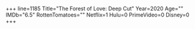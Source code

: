 +++
line=1185
Title="The Forest of Love: Deep Cut"
Year=2020
Age=""
IMDb="6.5"
RottenTomatoes=""
Netflix=1
Hulu=0
PrimeVideo=0
Disney=0
+++

